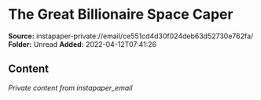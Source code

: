 # The Great Billionaire Space Caper

**Source:** instapaper-private://email/ce551cd4d30f024deb63d52730e762fa/
**Folder:** Unread
**Added:** 2022-04-12T07:41:26




## Content
*Private content from instapaper_email*
